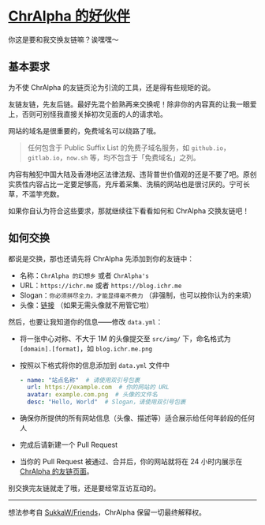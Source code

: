 # [ChrAlpha 的好伙伴](https://blog.ichr.me/links/)

你这是要和我交换友链嘛？诶嘿嘿～

## 基本要求

为不使 ChrAlpha 的友链页沦为引流的工具，还是得有些规矩的说。

友链友链，先友后链。最好先混个脸熟再来交换呢！除非你的内容真的让我一眼爱上，否则可别怪我直接关掉初次见面的人的请求哈。

网站的域名是很重要的，免费域名可以绕路了哦。

>   任何包含于 Public Suffix List 的免费子域名服务，如 `github.io`，`gitlab.io`，`now.sh` 等，均不包含于「免费域名」之列。

内容有触犯中国大陆及香港地区法律法规、违背普世价值观的还是不要了吧。原创实质性内容占比一定要足够高，充斥着采集、洗稿的网站也是很讨厌的。宁可长草，不滥竽充数。

如果你自认为符合这些要求，那就继续往下看看如何和 ChrAlpha 交换友链吧！

## 如何交换

都说是交换，那也还请先将 ChrAlpha 先添加到你的友链中：

-   名称：`ChrAlpha 的幻想乡` 或者 `ChrAlpha's` 
-   URL：`https://ichr.me` 或者 `https://blog.ichr.me` 
-   Slogan：`你必须拼尽全力，才能显得毫不费力` （非强制，也可以按你认为的来填）
-   头像：[链接](https://friends.ichr.me/img/ichr.me.jpg) （如果无需头像就不用管它啦）

然后，也要让我知道你的信息——修改 `data.yml`：

-   将一张中心对称、不大于 1M 的头像提交至 `src/img/` 下，命名格式为 `[domain].[format]`，如 `blog.ichr.me.png`

-   按照以下格式将你的信息添加到 `data.yml` 文件中

    ```yaml
    - name: "站点名称"  # 请使用双引号包裹
      url: https://example.com  # 你的网站的 URL
      avatar: example.com.png  # 头像的文件名
      desc: "Hello, World"  # Slogan，请使用双引号包裹
    ```

-   确保你所提供的所有网站信息（头像、描述等）适合展示给任何年龄段的任何人

-   完成后请新建一个 Pull Request

-   当你的 Pull Request 被通过、合并后，你的网站就将在 24 小时内展示在 [ChrAlpha 的友链页面](https://blog.ichr.me/links/)。

别交换完友链就走了哦，还是要经常互访互动的。

---

想法参考自 [SukkaW/Friends](https://github.com/SukkaW/Friends)，ChrAlpha 保留一切最终解释权。